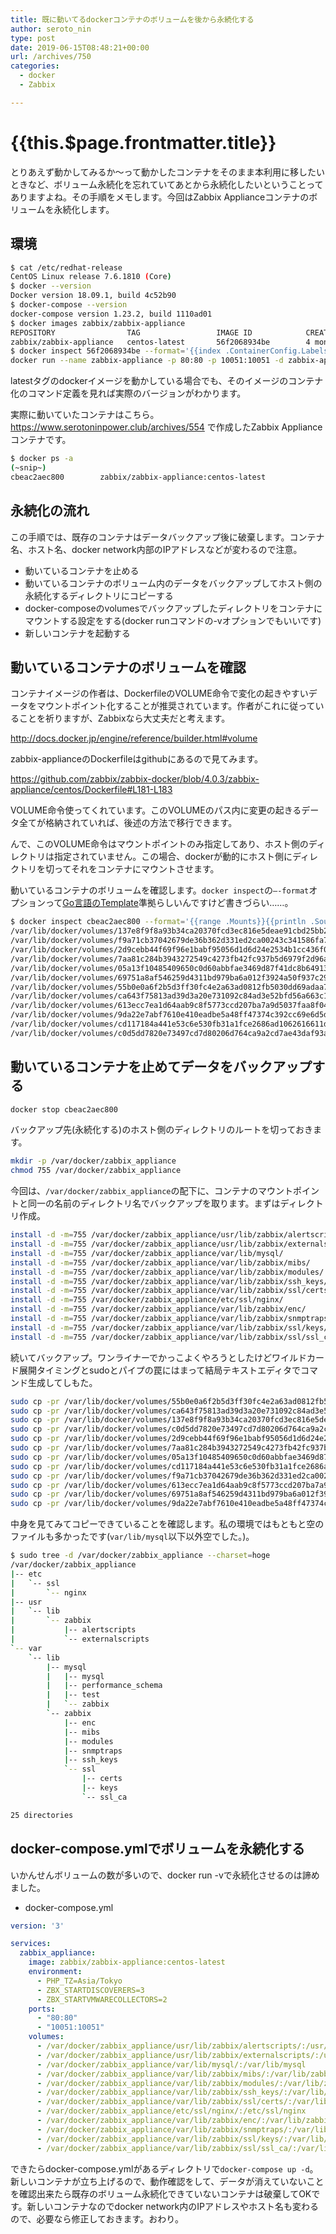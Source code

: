 ```yaml
---
title: 既に動いてるdockerコンテナのボリュームを後から永続化する
author: seroto_nin
type: post
date: 2019-06-15T08:48:21+00:00
url: /archives/750
categories:
  - docker
  - Zabbix

---
```

# {{this.$page.frontmatter.title}}

とりあえず動かしてみるか～って動かしたコンテナをそのまま本利用に移したいときなど、ボリューム永続化を忘れていてあとから永続化したいということってありますよね。その手順をメモします。今回はZabbix Applianceコンテナのボリュームを永続化します。

<!--more-->

## 環境

```bash
$ cat /etc/redhat-release
CentOS Linux release 7.6.1810 (Core)
$ docker --version
Docker version 18.09.1, build 4c52b90
$ docker-compose --version
docker-compose version 1.23.2, build 1110ad01
$ docker images zabbix/zabbix-appliance
REPOSITORY                TAG                 IMAGE ID            CREATED             SIZE
zabbix/zabbix-appliance   centos-latest       56f2068934be        4 months ago        645MB
$ docker inspect 56f2068934be --format='{{index .ContainerConfig.Labels "org.label-schema.docker.cmd"}}'
docker run --name zabbix-appliance -p 80:80 -p 10051:10051 -d zabbix-appliance:centos-4.0.3
```

latestタグのdockerイメージを動かしている場合でも、そのイメージのコンテナ化のコマンド定義を見れば実際のバージョンがわかります。

実際に動いていたコンテナはこちら。<https://www.serotoninpower.club/archives/554> で作成したZabbix Applianceコンテナです。

```bash
$ docker ps -a
(~snip~)
cbeac2aec800        zabbix/zabbix-appliance:centos-latest                 "docker-entrypoint.sh"   4 months ago        Exited (0) 3 days ago
```

## 永続化の流れ

この手順では、既存のコンテナはデータバックアップ後に破棄します。コンテナ名、ホスト名、docker network内部のIPアドレスなどが変わるので注意。

* 動いているコンテナを止める
* 動いているコンテナのボリューム内のデータをバックアップしてホスト側の永続化するディレクトリにコピーする
* docker-composeのvolumesでバックアップしたディレクトリをコンテナにマウントする設定をする(docker runコマンドの-vオプションでもいいです)
* 新しいコンテナを起動する

## 動いているコンテナのボリュームを確認

コンテナイメージの作者は、DockerfileのVOLUME命令で変化の起きやすいデータをマウントポイント化することが推奨されています。作者がこれに従っていることを祈りますが、Zabbixなら大丈夫だと考えます。

<http://docs.docker.jp/engine/reference/builder.html#volume>

zabbix-applianceのDockerfileはgithubにあるので見てみます。

<https://github.com/zabbix/zabbix-docker/blob/4.0.3/zabbix-appliance/centos/Dockerfile#L181-L183>

VOLUME命令使ってくれています。このVOLUMEのパス内に変更の起きるデータ全てが格納されていれば、後述の方法で移行できます。

んで、このVOLUME命令はマウントポイントのみ指定してあり、ホスト側のディレクトリは指定されていません。この場合、dockerが動的にホスト側にディレクトリを切ってそれをコンテナにマウントさせます。

動いているコンテナのボリュームを確認します。`docker inspect`の`–-format`オプションって[Go言語のTemplate][1]準拠らしいんですけど書きづらい……。

```bash
$ docker inspect cbeac2aec800 --format='{{range .Mounts}}{{println .Source .Destination}}{{end}}'
/var/lib/docker/volumes/137e8f9f8a93b34ca20370fcd3ec816e5deae91cbd25bb2d433bec4fdceeeb44/_data /var/lib/mysql
/var/lib/docker/volumes/f9a71cb37042679de36b362d331ed2ca00243c341586fa7b4955eecb3c5d4f1d/_data /var/lib/zabbix/enc
/var/lib/docker/volumes/2d9cebb44f69f96e1babf95056d1d6d24e2534b1cc436f03957e2ac5c8cd7dba/_data /var/lib/zabbix/modules
/var/lib/docker/volumes/7aa81c284b3943272549c4273fb42fc937b5d6979f2d96af112e4612ab75c5be/_data /var/lib/zabbix/ssh_keys
/var/lib/docker/volumes/05a13f10485409650c0d60abbfae3469d87f41dc8b6491319df6351671bb10e4/_data /var/lib/zabbix/ssl/certs
/var/lib/docker/volumes/69751a8af546259d4311bd979ba6a012f3924a50f937c29095df2e7a503f4c6d/_data /var/lib/zabbix/ssl/keys
/var/lib/docker/volumes/55b0e0a6f2b5d3ff30fc4e2a63ad0812fb5030dd69adaa746b83a12a440af3c1/_data /usr/lib/zabbix/alertscripts
/var/lib/docker/volumes/ca643f75813ad39d3a20e731092c84ad3e52bfd56a663c189bf0e5b3cac24855/_data /usr/lib/zabbix/externalscripts
/var/lib/docker/volumes/613ecc7ea1d64aab9c8f5773ccd207ba7a9d5037faa8f045e90c686554728d85/_data /var/lib/zabbix/snmptraps
/var/lib/docker/volumes/9da22e7abf7610e410eadbe5a48ff47374c392cc69e6d5da4e323a1a181c5278/_data /var/lib/zabbix/ssl/ssl_ca
/var/lib/docker/volumes/cd117184a441e53c6e530fb31a1fce2686ad1062616611d7e6d63cd246d4c277/_data /etc/ssl/nginx
/var/lib/docker/volumes/c0d5dd7820e73497cd7d80206d764ca9a2cd7ae43daf93a8c83f75a4b33fee65/_data /var/lib/zabbix/mibs
```

## 動いているコンテナを止めてデータをバックアップする

```bash
docker stop cbeac2aec800
```

バックアップ先(永続化する)のホスト側のディレクトリのルートを切っておきます。

```bash
mkdir -p /var/docker/zabbix_appliance
chmod 755 /var/docker/zabbix_appliance
```

今回は、`/var/docker/zabbix_appliance`の配下に、コンテナのマウントポイントと同一の名前のディレクトリ名でバックアップを取ります。まずはディレクトリ作成。

```bash
install -d -m=755 /var/docker/zabbix_appliance/usr/lib/zabbix/alertscripts/
install -d -m=755 /var/docker/zabbix_appliance/usr/lib/zabbix/externalscripts/
install -d -m=755 /var/docker/zabbix_appliance/var/lib/mysql/
install -d -m=755 /var/docker/zabbix_appliance/var/lib/zabbix/mibs/
install -d -m=755 /var/docker/zabbix_appliance/var/lib/zabbix/modules/
install -d -m=755 /var/docker/zabbix_appliance/var/lib/zabbix/ssh_keys/
install -d -m=755 /var/docker/zabbix_appliance/var/lib/zabbix/ssl/certs/
install -d -m=755 /var/docker/zabbix_appliance/etc/ssl/nginx/
install -d -m=755 /var/docker/zabbix_appliance/var/lib/zabbix/enc/
install -d -m=755 /var/docker/zabbix_appliance/var/lib/zabbix/snmptraps/
install -d -m=755 /var/docker/zabbix_appliance/var/lib/zabbix/ssl/keys/
install -d -m=755 /var/docker/zabbix_appliance/var/lib/zabbix/ssl/ssl_ca/
```

続いてバックアップ。ワンライナーでかっこよくやろうとしたけどワイルドカード展開タイミングとsudoとパイプの罠にはまって結局テキストエディタでコマンド生成してしもた。

```bash
sudo cp -pr /var/lib/docker/volumes/55b0e0a6f2b5d3ff30fc4e2a63ad0812fb5030dd69adaa746b83a12a440af3c1/_data/* /var/docker/zabbix_appliance/usr/lib/zabbix/alertscripts/
sudo cp -pr /var/lib/docker/volumes/ca643f75813ad39d3a20e731092c84ad3e52bfd56a663c189bf0e5b3cac24855/_data/* /var/docker/zabbix_appliance/usr/lib/zabbix/externalscripts/
sudo cp -pr /var/lib/docker/volumes/137e8f9f8a93b34ca20370fcd3ec816e5deae91cbd25bb2d433bec4fdceeeb44/_data/* /var/docker/zabbix_appliance/var/lib/mysql/
sudo cp -pr /var/lib/docker/volumes/c0d5dd7820e73497cd7d80206d764ca9a2cd7ae43daf93a8c83f75a4b33fee65/_data/* /var/docker/zabbix_appliance/var/lib/zabbix/mibs/
sudo cp -pr /var/lib/docker/volumes/2d9cebb44f69f96e1babf95056d1d6d24e2534b1cc436f03957e2ac5c8cd7dba/_data/* /var/docker/zabbix_appliance/var/lib/zabbix/modules/
sudo cp -pr /var/lib/docker/volumes/7aa81c284b3943272549c4273fb42fc937b5d6979f2d96af112e4612ab75c5be/_data/* /var/docker/zabbix_appliance/var/lib/zabbix/ssh_keys/
sudo cp -pr /var/lib/docker/volumes/05a13f10485409650c0d60abbfae3469d87f41dc8b6491319df6351671bb10e4/_data/* /var/docker/zabbix_appliance/var/lib/zabbix/ssl/certs/
sudo cp -pr /var/lib/docker/volumes/cd117184a441e53c6e530fb31a1fce2686ad1062616611d7e6d63cd246d4c277/_data/* /var/docker/zabbix_appliance/etc/ssl/nginx/
sudo cp -pr /var/lib/docker/volumes/f9a71cb37042679de36b362d331ed2ca00243c341586fa7b4955eecb3c5d4f1d/_data/* /var/docker/zabbix_appliance/var/lib/zabbix/enc/
sudo cp -pr /var/lib/docker/volumes/613ecc7ea1d64aab9c8f5773ccd207ba7a9d5037faa8f045e90c686554728d85/_data/* /var/docker/zabbix_appliance/var/lib/zabbix/snmptraps/
sudo cp -pr /var/lib/docker/volumes/69751a8af546259d4311bd979ba6a012f3924a50f937c29095df2e7a503f4c6d/_data/* /var/docker/zabbix_appliance/var/lib/zabbix/ssl/keys/
sudo cp -pr /var/lib/docker/volumes/9da22e7abf7610e410eadbe5a48ff47374c392cc69e6d5da4e323a1a181c5278/_data/* /var/docker/zabbix_appliance/var/lib/zabbix/ssl/ssl_ca/
```

中身を見てみてコピーできていることを確認します。私の環境ではもともと空のファイルも多かったです(`var/lib/mysql`以下以外空でした。)。

```bash
$ sudo tree -d /var/docker/zabbix_appliance --charset=hoge
/var/docker/zabbix_appliance
|-- etc
|   `-- ssl
|       `-- nginx
|-- usr
|   `-- lib
|       `-- zabbix
|           |-- alertscripts
|           `-- externalscripts
`-- var
    `-- lib
        |-- mysql
        |   |-- mysql
        |   |-- performance_schema
        |   |-- test
        |   `-- zabbix
        `-- zabbix
            |-- enc
            |-- mibs
            |-- modules
            |-- snmptraps
            |-- ssh_keys
            `-- ssl
                |-- certs
                |-- keys
                `-- ssl_ca

25 directories
```

## docker-compose.ymlでボリュームを永続化する

いかんせんボリュームの数が多いので、docker run -vで永続化させるのは諦めました。

* docker-compose.yml

```yaml
version: '3'

services:
  zabbix_appliance:
    image: zabbix/zabbix-appliance:centos-latest
    environment:
      - PHP_TZ=Asia/Tokyo
      - ZBX_STARTDISCOVERERS=3
      - ZBX_STARTVMWARECOLLECTORS=2
    ports:
      - "80:80"
      - "10051:10051"
    volumes:
      - /var/docker/zabbix_appliance/usr/lib/zabbix/alertscripts/:/usr/lib/zabbix/alertscripts
      - /var/docker/zabbix_appliance/usr/lib/zabbix/externalscripts/:/usr/lib/zabbix/externalscripts
      - /var/docker/zabbix_appliance/var/lib/mysql/:/var/lib/mysql
      - /var/docker/zabbix_appliance/var/lib/zabbix/mibs/:/var/lib/zabbix/mibs
      - /var/docker/zabbix_appliance/var/lib/zabbix/modules/:/var/lib/zabbix/modules
      - /var/docker/zabbix_appliance/var/lib/zabbix/ssh_keys/:/var/lib/zabbix/ssh_keys
      - /var/docker/zabbix_appliance/var/lib/zabbix/ssl/certs/:/var/lib/zabbix/ssl/certs
      - /var/docker/zabbix_appliance/etc/ssl/nginx/:/etc/ssl/nginx
      - /var/docker/zabbix_appliance/var/lib/zabbix/enc/:/var/lib/zabbix/enc
      - /var/docker/zabbix_appliance/var/lib/zabbix/snmptraps/:/var/lib/zabbix/snmptraps
      - /var/docker/zabbix_appliance/var/lib/zabbix/ssl/keys/:/var/lib/zabbix/ssl/keys
      - /var/docker/zabbix_appliance/var/lib/zabbix/ssl/ssl_ca/:/var/lib/zabbix/ssl/ssl_ca
```

できたらdocker-compose.ymlがあるディレクトリで`docker-compose up -d`。新しいコンテナが立ち上げるので、動作確認をして、データが消えていないことを確認出来たら既存のボリューム永続化できていないコンテナは破棄してOKです。新しいコンテナなのでdocker network内のIPアドレスやホスト名も変わるので、必要なら修正しておきます。おわり。

 [1]: https://golang.org/pkg/text/template/
